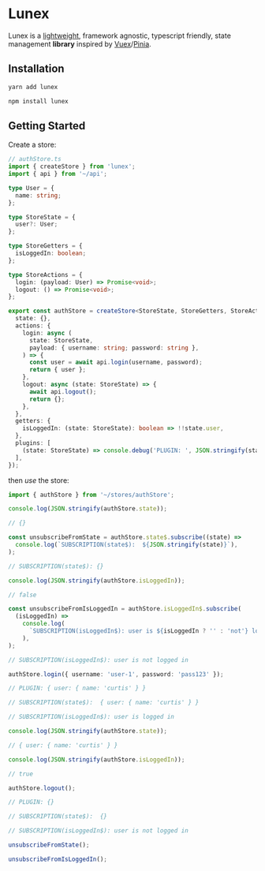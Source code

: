 # Lunex

Lunex is a [lightweight](https://bundlephobia.com/package/lunex), framework agnostic, typescript friendly, state management **library** inspired by [Vuex](https://vuex.vuejs.org/#what-is-a-state-management-pattern)/[Pinia](https://pinia.vuejs.org/).

## Installation

```sh
yarn add lunex
```

```sh
npm install lunex
```

## Getting Started

Create a store:

```ts
// authStore.ts
import { createStore } from 'lunex';
import { api } from '~/api';

type User = {
  name: string;
};

type StoreState = {
  user?: User;
};

type StoreGetters = {
  isLoggedIn: boolean;
};

type StoreActions = {
  login: (payload: User) => Promise<void>;
  logout: () => Promise<void>;
};

export const authStore = createStore<StoreState, StoreGetters, StoreActions>({
  state: {},
  actions: {
    login: async (
      state: StoreState,
      payload: { username: string; password: string },
    ) => {
      const user = await api.login(username, password);
      return { user };
    },
    logout: async (state: StoreState) => {
      await api.logout();
      return {};
    },
  },
  getters: {
    isLoggedIn: (state: StoreState): boolean => !!state.user,
  },
  plugins: [
    (state: StoreState) => console.debug('PLUGIN: ', JSON.stringify(state)),
  ],
});
```

then _use_ the store:

```ts
import { authStore } from '~/stores/authStore';

console.log(JSON.stringify(authStore.state));

// {}

const unsubscribeFromState = authStore.state$.subscribe((state) =>
  console.log(`SUBSCRIPTION(state$):  ${JSON.stringify(state)}`),
);

// SUBSCRIPTION(state$): {}

console.log(JSON.stringify(authStore.isLoggedIn));

// false

const unsubscribeFromIsLoggedIn = authStore.isLoggedIn$.subscribe(
  (isLoggedIn) =>
    console.log(
      `SUBSCRIPTION(isLoggedIn$): user is ${isLoggedIn ? '' : 'not'} logged in`,
    ),
);

// SUBSCRIPTION(isLoggedIn$): user is not logged in

authStore.login({ username: 'user-1', password: 'pass123' });

// PLUGIN: { user: { name: 'curtis' } }

// SUBSCRIPTION(state$):  { user: { name: 'curtis' } }

// SUBSCRIPTION(isLoggedIn$): user is logged in

console.log(JSON.stringify(authStore.state));

// { user: { name: 'curtis' } }

console.log(JSON.stringify(authStore.isLoggedIn));

// true

authStore.logout();

// PLUGIN: {}

// SUBSCRIPTION(state$):  {}

// SUBSCRIPTION(isLoggedIn$): user is not logged in

unsubscribeFromState();

unsubscribeFromIsLoggedIn();
```
